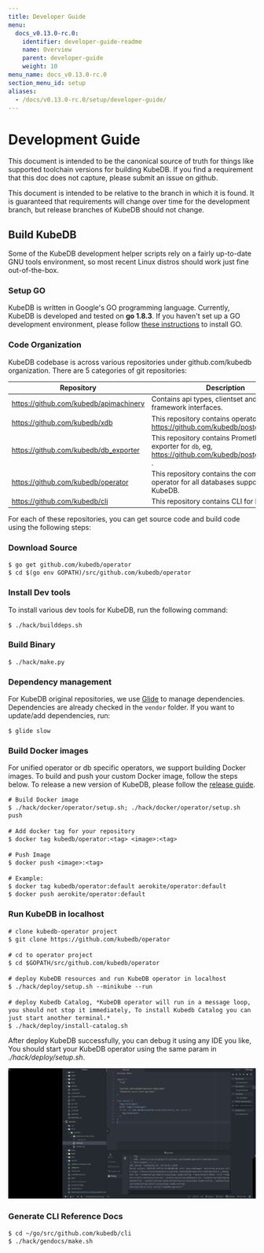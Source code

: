 ```yaml
---
title: Developer Guide
menu:
  docs_v0.13.0-rc.0:
    identifier: developer-guide-readme
    name: Overview
    parent: developer-guide
    weight: 10
menu_name: docs_v0.13.0-rc.0
section_menu_id: setup
aliases:
  - /docs/v0.13.0-rc.0/setup/developer-guide/
---
```


# Development Guide

This document is intended to be the canonical source of truth for things like supported toolchain versions for building KubeDB.
If you find a requirement that this doc does not capture, please submit an issue on github.

This document is intended to be relative to the branch in which it is found. It is guaranteed that requirements will change over time
for the development branch, but release branches of KubeDB should not change.

## Build KubeDB

Some of the KubeDB development helper scripts rely on a fairly up-to-date GNU tools environment, so most recent Linux distros should
work just fine out-of-the-box.

### Setup GO

KubeDB is written in Google's GO programming language. Currently, KubeDB is developed and tested on **go 1.8.3**. If you haven't set up a GO
development environment, please follow [these instructions](https://golang.org/doc/code.html) to install GO.

### Code Organization

KubeDB codebase is across various repositories under github.com/kubedb organization. There are 5 categories of git repositories:

| Repository                             | Description                                                                                              |
|----------------------------------------|----------------------------------------------------------------------------------------------------------|
| https://github.com/kubedb/apimachinery | Contains api types, clientset and KubeDB framework interfaces.                                           |
| https://github.com/kubedb/xdb          | This repository contains operator for `db`, eg, https://github.com/kubedb/postgres                       |
| https://github.com/kubedb/db_exporter  | This repository contains Prometheus exporter for `db`, eg, https://github.com/kubedb/postgres_exporter . |
| https://github.com/kubedb/operator     | This repository contains the combined operator for all databases supported by KubeDB.                    |
| https://github.com/kubedb/cli          | This repository contains CLI for KubeDB.                                                                 |

For each of these repositories, you can get source code and build code using the following steps:

### Download Source

```console
$ go get github.com/kubedb/operator
$ cd $(go env GOPATH)/src/github.com/kubedb/operator
```

### Install Dev tools

To install various dev tools for KubeDB, run the following command:

```console
$ ./hack/builddeps.sh
```

### Build Binary

```console
$ ./hack/make.py
```

### Dependency management

For KubeDB original repositories, we use [Glide](https://github.com/Masterminds/glide) to manage dependencies. Dependencies are already checked in the `vendor` folder. If you want to update/add dependencies, run:
```console
$ glide slow
```

### Build Docker images

For unified operator or db specific operators, we support building Docker images. To build and push your custom Docker image, follow the steps below. To release a new version of KubeDB, please follow the [release guide](/docs/setup/developer-guide/release.md).

```console
# Build Docker image
$ ./hack/docker/operator/setup.sh; ./hack/docker/operator/setup.sh push

# Add docker tag for your repository
$ docker tag kubedb/operator:<tag> <image>:<tag>

# Push Image
$ docker push <image>:<tag>

# Example:
$ docker tag kubedb/operator:default aerokite/operator:default
$ docker push aerokite/operator:default
```

### Run KubeDB in localhost

```console
# clone kubedb-operator project
$ git clone https://github.com/kubedb/operator

# cd to operator project
$ cd $GOPATH/src/github.com/kubedb/operator

# deploy KubeDB resources and run KubeDB operator in localhost
$ ./hack/deploy/setup.sh --minikube --run

# deploy Kubedb Catalog, *KubeDB operator will run in a message loop, you should not stop it immediately, To install Kubedb Catalog you can just start another terminal.* 
$ ./hack/deploy/install-catalog.sh
```

After deploy KubeDB successfully, you can debug it using any IDE you like, You should start your KubeDB operator using the same param in *./hack/deploy/setup.sh*. 

![Debug using atom](/docs/images/debug-using-atom.gif)

### Generate CLI Reference Docs

```console
$ cd ~/go/src/github.com/kubedb/cli
$ ./hack/gendocs/make.sh
```
